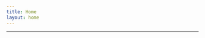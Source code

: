 ```yaml
---
title: Home
layout: home
---
```




----

[^1]: [It can take up to 10 minutes for changes to your site to publish after you push the changes to GitHub](https://docs.github.com/en/pages/setting-up-a-github-pages-site-with-jekyll/creating-a-github-pages-site-with-jekyll#creating-your-site).

[Jekyll]: https://jekyllrb.com

[//]: # ([Just the Docs]: https://just-the-docs.github.io/just-the-docs/)
[GitHub Pages]: https://docs.github.com/en/pages
[Bundler]: https://bundler.io
[use this template]: https://github.com/just-the-docs/just-the-docs-template/generate

[//]: # ([`jekyll-default-layout`]: https://github.com/benbalter/jekyll-default-layout)
[//]: # ([`jekyll-seo-tag`]: https://jekyll.github.io/jekyll-seo-tag)
